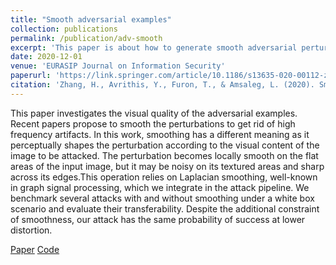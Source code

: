 ```yaml
---
title: "Smooth adversarial examples"
collection: publications
permalink: /publication/adv-smooth
excerpt: 'This paper is about how to generate smooth adversarial perturbations.'
date: 2020-12-01
venue: 'EURASIP Journal on Information Security'
paperurl: 'https://link.springer.com/article/10.1186/s13635-020-00112-z'
citation: 'Zhang, H., Avrithis, Y., Furon, T., & Amsaleg, L. (2020). Smooth adversarial examples. EURASIP Journal on Information Security, 2020, 1-12.'
---
```


This paper investigates the visual quality of the adversarial examples. Recent papers propose to smooth the perturbations to get rid of high frequency artifacts. In this work, smoothing has a different meaning as it perceptually shapes the perturbation according to the visual content of the image to be attacked. The perturbation becomes locally smooth on the flat areas of the input image, but it may be noisy on its textured areas and sharp across its edges.This operation relies on Laplacian smoothing, well-known in graph signal processing, which we integrate in the attack pipeline. We benchmark several attacks with and without smoothing under a white box scenario and evaluate their transferability. Despite the additional constraint of smoothness, our attack has the same probability of success at lower distortion.

[Paper](https://link.springer.com/article/10.1186/s13635-020-00112-z)
[Code](https://github.com/hanwei0912/SmoothAdversarialExamples)
